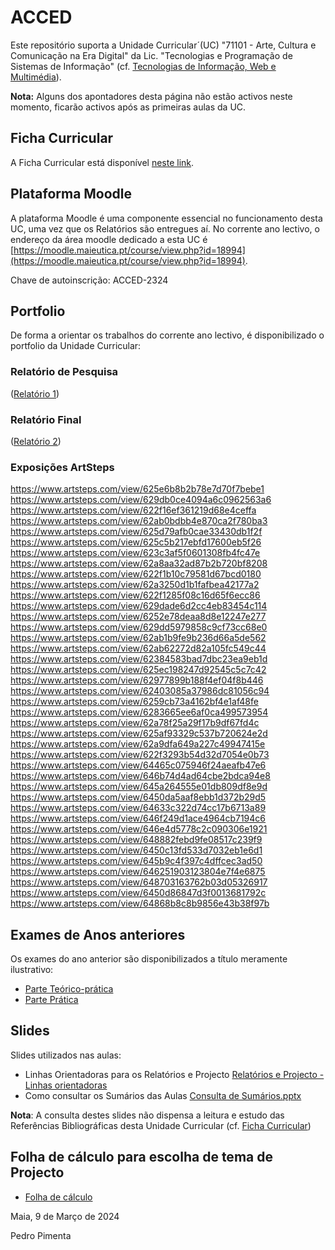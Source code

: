 # ACCED

Este repositório suporta a Unidade Curricular´(UC) "71101 - Arte, Cultura e Comunicação na Era Digital" da Lic. "Tecnologias e Programação de Sistemas de Informação" (cf. [Tecnologias de Informação, Web e Multimédia](https://www.ipmaia.pt/pt/ensino/oferta-formativa/ctesp/tecnologias-e-programacao-de-sistemas-de-informacao)).

**Nota:** Alguns dos apontadores desta página não estão activos neste momento, ficarão activos após as primeiras aulas da UC.

## Ficha Curricular

A Ficha Curricular está disponível [neste link](https://docs.google.com/document/d/1mSEmZ_jOFxvaaAr46B1eOA7sIM96TIdybzZhTtkYmPM/edit). 


## Plataforma Moodle

A plataforma Moodle é uma componente essencial no funcionamento desta UC, uma vez que os Relatórios são entregues aí.
No corrente ano lectivo, o endereço da área moodle dedicado a esta UC é [https://moodle.maieutica.pt/course/view.php?id=18994](https://moodle.maieutica.pt/course/view.php?id=18994). 

Chave de autoinscrição: ACCED-2324

## Portfolio

De forma a orientar os trabalhos do corrente ano lectivo, é disponibilizado o portfolio da Unidade Curricular:
### Relatório de Pesquisa 

([Relatório 1](./ACCED%20-%20Relatório%201%20-%20Relatório%20Intercalar%20de%20Pesquisa))

### Relatório Final

([Relatório 2](./ACCED%20-%20Relatório%202%20-%20Pesquisa%20+%20ArtSteps%20(ou%20outra%20plataforma)))


### Exposições ArtSteps

https://www.artsteps.com/view/625e6b8b2b78e7d70f7bebe1
https://www.artsteps.com/view/629db0ce4094a6c0962563a6
https://www.artsteps.com/view/622f16ef361219d68e4ceffa
https://www.artsteps.com/view/62ab0bdbb4e870ca2f780ba3
https://www.artsteps.com/view/625d79afb0cae33430db1f2f
https://www.artsteps.com/view/625c5b217ebfd17600eb5f26
https://www.artsteps.com/view/623c3af5f0601308fb4fc47e
https://www.artsteps.com/view/62a8aa32ad87b2b720bf8208
https://www.artsteps.com/view/622f1b10c79581d67bcd0180
https://www.artsteps.com/view/62a3250d1b1fafbea42177a2
https://www.artsteps.com/view/622f1285f08c16d65f6ecc86
https://www.artsteps.com/view/629dade6d2cc4eb83454c114
https://www.artsteps.com/view/6252e78deaa8d8e12247e277
https://www.artsteps.com/view/629dd5979858c9cf73cc68e0
https://www.artsteps.com/view/62ab1b9fe9b236d66a5de562
https://www.artsteps.com/view/62ab62272d82a105fc549c44
https://www.artsteps.com/view/62384583bad7dbc23ea9eb1d
https://www.artsteps.com/view/625ec198247d92545c5c7c42
https://www.artsteps.com/view/62977899b188f4ef04f8b446
https://www.artsteps.com/view/62403085a37986dc81056c94
https://www.artsteps.com/view/6259cb73a4162bf4e1af48fe
https://www.artsteps.com/view/6283665ee6af0ca499573954
https://www.artsteps.com/view/62a78f25a29f17b9df67fd4c
https://www.artsteps.com/view/625af93329c537b720624e2d
https://www.artsteps.com/view/62a9dfa649a227c49947415e
https://www.artsteps.com/view/622f3293b54d32d7054e0b73
https://www.artsteps.com/view/64465c075946f24aeafb47e6
https://www.artsteps.com/view/646b74d4ad64cbe2bdca94e8
https://www.artsteps.com/view/645a264555e01db809df8e9d
https://www.artsteps.com/view/6450da5aaf8ebb1d372b29d5
https://www.artsteps.com/view/64633c322d74cc17b6713a89
https://www.artsteps.com/view/646f249d1ace4964cb7194c6
https://www.artsteps.com/view/646e4d5778c2c090306e1921
https://www.artsteps.com/view/648882febd9fe08517c239f9
https://www.artsteps.com/view/6450c13fd533d7032eb1e6d1
https://www.artsteps.com/view/645b9c4f397c4dffcec3ad50
https://www.artsteps.com/view/646251903123804e7f4e6875
https://www.artsteps.com/view/648703163762b03d05326917
https://www.artsteps.com/view/6450d86847d3f0013681792c
https://www.artsteps.com/view/64868b8c8b9856e43b38f97b


## Exames de Anos anteriores

Os exames do ano anterior são disponibilizados a título meramente ilustrativo:
- [Parte Teórico-prática](./Exames/exame%2030jun2023.docx)
- [Parte Prática](./Exames/exame%2014jul2023.docx)

## Slides
Slides utilizados nas aulas: 

- Linhas Orientadoras para os Relatórios e Projecto [Relatórios e Projecto - Linhas orientadoras](./Relatórios%20e%20Projecto%20-%20Linhas%20orientadoras.pptx)
- Como consultar os Sumários das Aulas [Consulta de Sumários.pptx](./Consulta%20de%20Sumários.pptx)


**Nota**: A consulta destes slides não dispensa a leitura e estudo das Referências Bibliográficas desta Unidade Curricular (cf. [Ficha Curricular](https://docs.google.com/document/d/1mSEmZ_jOFxvaaAr46B1eOA7sIM96TIdybzZhTtkYmPM/edit))


## Folha de cálculo para escolha de tema de Projecto

- [Folha de cálculo](https://docs.google.com/spreadsheets/d/1P2yIXl9hiVxx6deF6zteKaIeYJjAr71lAMwQTdpN2Tw/edit?usp=sharing)

Maia, 9 de Março de 2024

Pedro Pimenta
